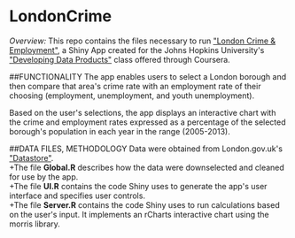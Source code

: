 # LondonCrime

*Overview:* This repo contains the files necessary to run ["London Crime & Employment"](https://aekeys.shinyapps.io/LondonCrime/), a Shiny App created for the Johns Hopkins University's ["Developing Data Products"](https://www.coursera.org/course/devdataprod) class offered through Coursera.

##FUNCTIONALITY
The app enables users to select a London borough and then compare that area's crime rate with an employment rate of their choosing (employment, unemployment, and youth unemployment).

Based on the user's selections, the app displays an interactive chart with the crime and employment rates expressed as a percentage of the selected borough's population in each year in the range (2005-2013).

##DATA FILES, METHODOLOGY
Data were obtained from London.gov.uk's ["Datastore"](http://data.london.gov.uk/dataset/london-borough-profiles).  
+The file **Global.R** describes how the data were downselected and cleaned for use by the app.  
+The file **UI.R** contains the code Shiny uses to generate the app's user interface and specifies user controls.  
+The file **Server.R** contains the code Shiny uses to run calculations based on the user's input. It implements an rCharts interactive chart using the morris library.